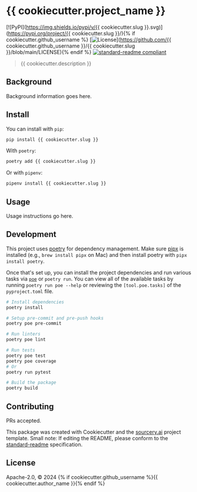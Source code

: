 # {{ cookiecutter.project_name }}

[![PyPI](https://img.shields.io/pypi/v/{{ cookiecutter.slug }}.svg)](https://pypi.org/project/{{ cookiecutter.slug }}/){% if cookiecutter.github_username %}
[![License](https://img.shields.io/badge/license-Apache%202.0-blue.svg)](https://github.com/{{ cookiecutter.github_username }}/{{ cookiecutter.slug }}/blob/main/LICENSE){% endif %}
[![standard-readme compliant](https://img.shields.io/badge/standard--readme-OK-green.svg)](https://github.com/RichardLitt/standard-readme)

> {{ cookiecutter.description }}

## Background

Background information goes here.

## Install

You can install with `pip`:

```sh
pip install {{ cookiecutter.slug }}
```

With `poetry`:

```sh
poetry add {{ cookiecutter.slug }}
```

Or with `pipenv`:

```sh
pipenv install {{ cookiecutter.slug }}
```

## Usage

Usage instructions go here.

## Development

This project uses [poetry](https://python-poetry.org/docs/#installation) for dependency management. Make sure [pipx](https://pipx.pypa.io/stable/installation/) is installed (e.g., `brew install pipx` on Mac) and then install poetry with `pipx install poetry`.

Once that's set up, you can install the project dependencies and run various tasks via [`poe`](https://poethepoet.natn.io/poetry_plugin.html) or `poetry run`. You can view all of the available tasks by running `poetry run poe --help` or reviewing the `[tool.poe.tasks]` of the `pyproject.toml` file.

```sh
# Install dependencies
poetry install

# Setup pre-commit and pre-push hooks
poetry poe pre-commit

# Run linters
poetry poe lint

# Run tests
poetry poe test
poetry poe coverage
# Or
poetry run pytest

# Build the package
poetry build
```

## Contributing

PRs accepted.

This package was created with Cookiecutter and the [sourcery.ai](https://github.com/sourcery-ai/python-best-practices-cookiecutter) project template. Small note: If editing the README, please conform to the
[standard-readme](https://github.com/RichardLitt/standard-readme) specification.

## License

Apache-2.0, © 2024 {% if cookiecutter.github_username %}{{ cookiecutter.author_name }}{% endif %}
